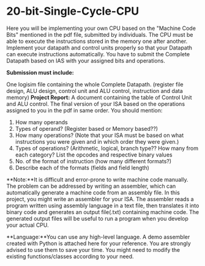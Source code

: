 # 20-bit-Single-Cycle-CPU

Here you will be implementing your own CPU based on the "Machine Code Bits" mentioned in the pdf file, submitted by individuals. The CPU must be able to execute the instructions stored in the memory one after another. Implement your datapath and control units properly so that your Datapath can execute instructions automatically. You have to submit the Complete Datapath based on IAS with your assigned bits  and operations.

**Submission must include:**

One logisim file containing the whole Complete Datapath. (register file design, ALU design, control unit and ALU control, instruction and data memory)
**Project Report:**
A document containing the table of Control Unit and ALU control.
The final version of your ISA based on the operations assigned to you in the pdf in same order.  You should mention:
1) How many operands
2) Types of operand? (Register based or Memory based??)
3) How many operations? (Note that your ISA must be based on what instructions you were given and in which order they were given.)
4) Types of operations? (Arithmetic, logical, branch type?? How many from each category? List the opcodes and respective binary values
5) No. of the format of instruction (how many different formats?)
6) Describe each of the formats (fields and field length)

**Note:**It is difficult and error-prone to write machine code manually. The problem can be addressed by writing an assembler, which can automatically generate a machine code from an assembly file. In this project,  you might write an assembler for your ISA. The assembler reads a program written using assembly language in a text file, then translates it into binary code and generates an output file(.txt) containing machine code. The generated output files will be useful to run a program when you develop your actual CPU. 

**Language:**You can use any high-level language. A demo assembler created with Python is attached here for your reference. You are strongly advised to use them to save your time. You might need to modify the existing functions/classes according to your need.